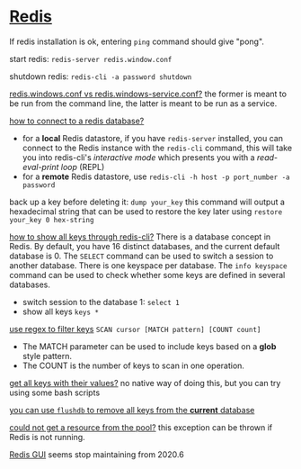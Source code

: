 # [Redis](https://redis.io)

If redis installation is ok, entering `ping` command should give "pong".

start redis: `redis-server redis.window.conf`

shutdown redis: `redis-cli -a password shutdown`

[redis.windows.conf vs redis.windows-service.conf?](https://stackoverflow.com/questions/56920798/redis-windows-conf-vs-redis-windows-service-conf) the former is meant to be run from the command line, the latter is meant to be run as a service.

[how to connect to a redis database?](https://www.digitalocean.com/community/cheatsheets/how-to-connect-to-a-redis-database)

- for a **local** Redis datastore, if you have `redis-server` installed, you can connect to the Redis instance with the `redis-cli` command, this will take you into redis-cli's _interactive mode_ which presents you with a _read-eval-print loop_ (REPL)
- for a **remote** Redis datastore, use `redis-cli -h host -p port_number -a password`

back up a key before deleting it: `dump your_key` this command will output a hexadecimal string that can be used to restore the key later using `restore your_key 0 hex-string`

[how to show all keys through redis-cli?](https://stackoverflow.com/a/17554440/11844003) There is a database concept in Redis. By default, you have 16 distinct databases, and the current default database is 0. The `SELECT` command can be used to switch a session to another database. There is one keyspace per database. The `info keyspace` command can be used to check whether some keys are defined in several databases.

- switch session to the database 1: `select 1`
- show all keys `keys *`

[use regex to filter keys](https://www.bennadel.com/blog/3708-using-regex-to-filter-keys-with-redis-key-scanner-in-lucee-cfml-5-2-8-50-and-jedis.htm) `SCAN cursor [MATCH pattern] [COUNT count]`

- The MATCH parameter can be used to include keys based on a **glob** style pattern.
- The COUNT is the number of keys to scan in one operation.

[get all keys with their values?](https://stackoverflow.com/questions/19354826/how-to-get-all-keys-with-their-values-in-redis) no native way of doing this, but you can try using some bash scripts

[you can use `flushdb` to remove all keys from the **current** database](https://stackoverflow.com/questions/6851909/how-do-i-delete-everything-in-redis)

[could not get a resource from the pool?](https://stackoverflow.com/a/17710645/11844003) this exception can be thrown if Redis is not running.

[Redis GUI](https://redis.com/redis-enterprise/redis-insight/) seems stop maintaining from 2020.6
